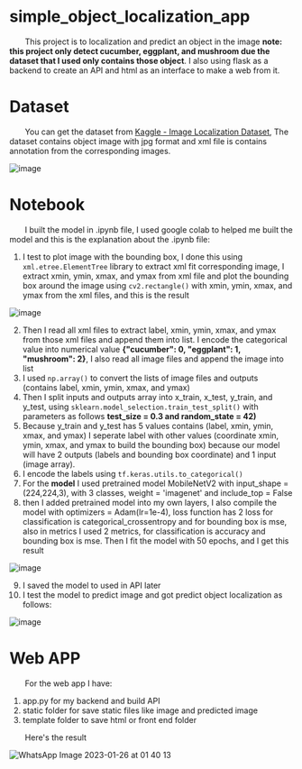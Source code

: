 # simple_object_localization_app

&nbsp;&nbsp;&nbsp;&nbsp;&nbsp;&nbsp;&nbsp;This project is to localization and predict an object in the image **note: this project only detect cucumber, eggplant, and mushroom due the dataset that I used only contains those object**. I also using flask as a backend to create an API and html as an interface to make a web from it.

# Dataset

&nbsp;&nbsp;&nbsp;&nbsp;&nbsp;&nbsp;&nbsp;You can get the dataset from [Kaggle - Image Localization Dataset](https://www.kaggle.com/datasets/mbkinaci/image-localization-dataset), The dataset contains object image with jpg format and xml file is contains annotation from the corresponding images. 

![image](https://user-images.githubusercontent.com/91602612/215395129-8cdb0cc4-7df1-49df-9925-587cce783edc.png)

# Notebook

&nbsp;&nbsp;&nbsp;&nbsp;&nbsp;&nbsp;&nbsp;I built the model in .ipynb file, I used google colab to helped me built the model and this is the explanation about the .ipynb file:
1. I test to plot image with the bounding box, I done this using ```xml.etree.ElementTree``` library to extract xml fit corresponding image, I extract  xmin, ymin, xmax, and ymax from xml file and plot the bounding box around the image using ```cv2.rectangle()``` with xmin, ymin, xmax, and ymax from the xml files, and this is the result

![image](https://user-images.githubusercontent.com/91602612/215397616-6f14fd0d-ed89-4878-b91e-f40e4ac3a818.png)

2. Then I read all xml files to extract label, xmin, ymin, xmax, and ymax from those xml files and append them into list. I encode the categorical value into numerical value **{"cucumber": 0, "eggplant": 1, "mushroom": 2}**, I also read all image files and append the image into list
3. I used ```np.array()``` to convert the lists of image files and outputs (contains label, xmin, ymin, xmax, and ymax)
4. Then I split inputs and outputs array into x_train, x_test, y_train, and y_test, using ```sklearn.model_selection.train_test_split()``` with parameters as follows **test_size = 0.3 and random_state = 42)**
5. Because y_train and y_test has 5 values contains (label, xmin, ymin, xmax, and ymax) I seperate label with other values (coordinate xmin, ymin, xmax, and ymax to build the bounding box) because our model will have 2 outputs (labels and bounding box coordinate) and 1 input (image array).
6. I encode the labels using ```tf.keras.utils.to_categorical()```
7. For the **model** I used pretrained model MobileNetV2 with input_shape = (224,224,3), with 3 classes, weight = 'imagenet' and include_top = False
8. then I added pretrained model into my own layers, I also compile the model with optimizers = Adam(lr=1e-4), loss function has 2 loss for classification is categorical_crossentropy and for bounding box is mse, also in metrics I used 2 metrics, for classification is accuracy and bounding box is mse. Then I fit the model with 50 epochs, and I get this result

![image](https://user-images.githubusercontent.com/91602612/215409573-77dc380f-ddf5-4401-a938-599722ce90af.png)

9. I saved the model to used in API later
10. I test the model to predict image and got predict object localization as follows:

![image](https://user-images.githubusercontent.com/91602612/215409758-11c115b7-5829-49bc-a82a-707e7c308b5d.png)

# Web APP

&nbsp;&nbsp;&nbsp;&nbsp;&nbsp;&nbsp;&nbsp;For the web app I have:
1. app.py for my backend and build API
2. static folder for save static files like image and predicted image
3. template folder to save html or front end folder

&nbsp;&nbsp;&nbsp;&nbsp;&nbsp;&nbsp;&nbsp;Here's the result

![WhatsApp Image 2023-01-26 at 01 40 13](https://user-images.githubusercontent.com/91602612/215410363-8dcb4889-5b24-43f9-8b48-a4e91aade7f4.jpeg)




